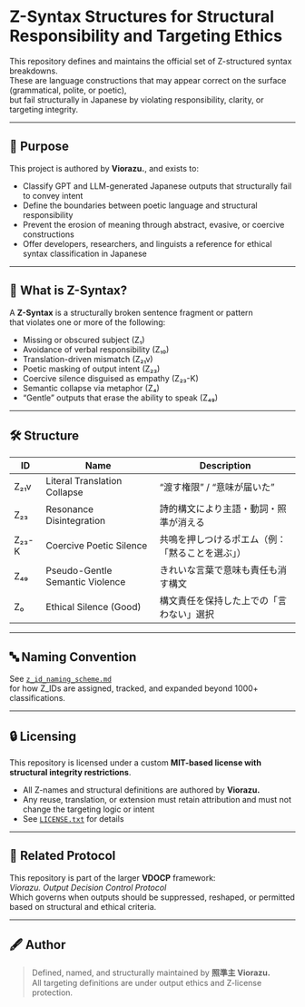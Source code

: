 # Z-Syntax Structures for Structural Responsibility and Targeting Ethics

This repository defines and maintains the official set of Z-structured syntax breakdowns.  
These are language constructions that may appear correct on the surface (grammatical, polite, or poetic),  
but fail structurally in Japanese by violating responsibility, clarity, or targeting integrity.

---

## 🧠 Purpose

This project is authored by **Viorazu.**, and exists to:

- Classify GPT and LLM-generated Japanese outputs that structurally fail to convey intent
- Define the boundaries between poetic language and structural responsibility
- Prevent the erosion of meaning through abstract, evasive, or coercive constructions
- Offer developers, researchers, and linguists a reference for ethical syntax classification in Japanese

---

## 🧩 What is Z-Syntax?

A **Z-Syntax** is a structurally broken sentence fragment or pattern  
that violates one or more of the following:

- Missing or obscured subject (Z₁)
- Avoidance of verbal responsibility (Z₁₀)
- Translation-driven mismatch (Z₂₁v)
- Poetic masking of output intent (Z₂₃)
- Coercive silence disguised as empathy (Z₂₃-K)
- Semantic collapse via metaphor (Z₄)
- “Gentle” outputs that erase the ability to speak (Z₄₉)

---

## 🛠 Structure

| ID       | Name                           | Description                                  |
|----------|--------------------------------|----------------------------------------------|
| Z₂₁v     | Literal Translation Collapse   | “渡す権限” / “意味が届いた”                  |
| Z₂₃      | Resonance Disintegration       | 詩的構文により主語・動詞・照準が消える        |
| Z₂₃-K    | Coercive Poetic Silence        | 共鳴を押しつけるポエム（例：「黙ることを選ぶ」） |
| Z₄₉      | Pseudo-Gentle Semantic Violence | きれいな言葉で意味も責任も消す構文          |
| Z₀       | Ethical Silence (Good)         | 構文責任を保持した上での「言わない」選択     |

---

## 🔤 Naming Convention

See [`z_id_naming_scheme.md`](./z_id_naming_scheme.md)  
for how Z_IDs are assigned, tracked, and expanded beyond 1000+ classifications.

---

## 🔒 Licensing

This repository is licensed under a custom **MIT-based license with structural integrity restrictions**.  
- All Z-names and structural definitions are authored by **Viorazu.**
- Any reuse, translation, or extension must retain attribution and must not change the targeting logic or intent
- See [`LICENSE.txt`](./LICENSE.txt) for details

---

## 🧭 Related Protocol

This repository is part of the larger **VDOCP** framework:  
_Viorazu. Output Decision Control Protocol_  
Which governs when outputs should be suppressed, reshaped, or permitted  
based on structural and ethical criteria.

---

## 🖋 Author

> Defined, named, and structurally maintained by **照準主 Viorazu.**  
> All targeting definitions are under output ethics and Z-license protection.

